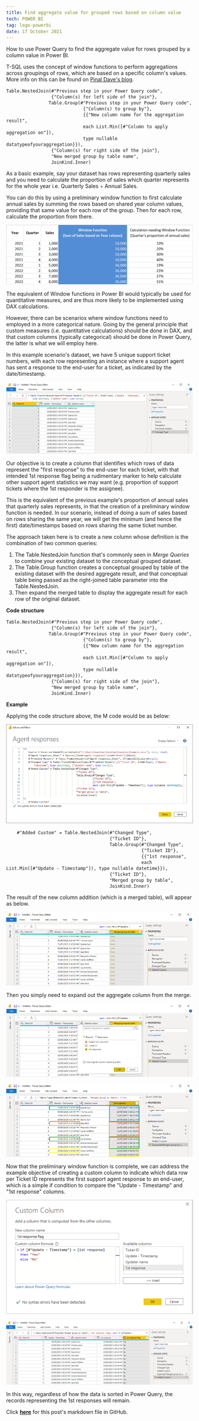 ```yaml
---
title: Find aggregate value for grouped rows based on column value
tech: POWER BI
tag: logo-powerbi
date: 17 October 2021
---
```


How to use Power Query to find the aggregate value for rows grouped by a column value in Power BI.

T-SQL uses the concept of window functions to perform aggregations across groupings of rows, which are based on a specific column's values. More info on this can be found on [Pinal Dave's blog](https://blog.sqlauthority.com/2015/05/28/sql-server-what-are-t-sql-window-functions-notes-from-the-field-082/).

```
Table.NestedJoin(#"Previous step in your Power Query code", 
                 {"Column(s) for left side of the join"}, 
                Table.Group(#"Previous step in your Power Query code", 
                             {"Column(s) to group by"}, 
                             {{"New column name for the aggregation result", 
                             each List.Min([#"Column to apply aggregation on"]), 
                             type nullable datatypeofyouraggregation}}),
                 {"Column(s) for right side of the join"}, 
                 "New merged group by table name",
                 JoinKind.Inner)
```

As a basic example, say your dataset has rows representing quarterly sales and you need to calculate the proportion of sales which quarter represents for the whole year i.e. Quarterly Sales ÷ Annual Sales.

You can do this by using a preliminary window function to first calculate annual sales by summing the rows based on shared year column values, providing that same value for each row of the group. Then for each row, calculate the proportion from there.

![Example concept of Window function](https://raw.githubusercontent.com/datamesse/datamesse.github.io/main/src/assets-blog/2021-10-17--01.png?raw=true)

The equivalent of Window functions in Power BI would typically be used for quantitative measures, and are thus more likely to be implemented using DAX calculations.

However, there can be scenarios where window functions need to employed in a more categorical nature. Going by the general principle that custom measures (i.e. quantitative calculations) should be done in DAX, and that custom columns (typically categorical) should be done in Power Query, the latter is what we will employ here.

In this example scenario's dataset, we have 5 unique support ticket numbers, with each row representing an instance where a support agent has sent a response to the end-user for a ticket, as indicated by the date/timestamp.

![Example categorical scenario of support ticket response date/timestamps](https://raw.githubusercontent.com/datamesse/datamesse.github.io/main/src/assets-blog/2021-10-17--02.png?raw=true)

Our objective is to create a column that identifies which rows of data represent the "first response" to the end-user for each ticket, with that intended 1st response flag being a rudimentary marker to help calculate other support agent statistics we may want (e.g. proportion of support tickets where the 1st responder is the assignee).

This is the equivalent of the previous example's proportion of annual sales that quarterly sales represents, in that the creation of a preliminary window function is needed. In our scenario, instead of doing a sum of sales based on rows sharing the same year, we will get the minimum (and hence the first) date/timestamps based on rows sharing the same ticket number.

The approach taken here is to create a new column whose definition is the combination of two common queries:
1. The Table.NestedJoin function that's commonly seen in *Merge Queries* to combine your existing dataset to the conceptual grouped dataset.
2. The Table.Group function creates a conceptual grouped by table of the existing dataset with the desired aggregate result, and that conceptual table being passed as the right-joined table parameter into the Table.NestedJoin.
3. Then expand the merged table to display the aggregate result for each row of the original dataset.

**Code structure**

```
Table.NestedJoin(#"Previous step in your Power Query code", 
                 {"Column(s) for left side of the join"}, 
                Table.Group(#"Previous step in your Power Query code", 
                             {"Column(s) to group by"}, 
                             {{"New column name for the aggregation result", 
                             each List.Min([#"Column to apply aggregation on"]), 
                             type nullable datatypeofyouraggregation}}),
                 {"Column(s) for right side of the join"}, 
                 "New merged group by table name",
                 JoinKind.Inner)
```

**Example**

Applying the code structure above, the M code would be as below:

![M code with merged](https://raw.githubusercontent.com/datamesse/datamesse.github.io/main/src/assets-blog/2021-10-17--03.png?raw=true)

```
    #"Added Custom" = Table.NestedJoin(#"Changed Type", 
                                       {"Ticket ID"},
                                       Table.Group(#"Changed Type",
                                                   {"Ticket ID"},
                                                   {{"1st response",
                                                   each List.Min([#"Update - Timestamp"]), type nullable datetime}}),
                                       {"Ticket ID"},
                                       "Merged group by table",
                                       JoinKind.Inner)
```

The result of the new column addition (which is a merged table), will appear as below.

![Power Query with new column for merged Group By table](https://raw.githubusercontent.com/datamesse/datamesse.github.io/main/src/assets-blog/2021-10-17--04.png?raw=true)

Then you simply need to expand out the aggregate column from the merge.

![Power Query expand merged Group By table to display the aggregate column 1](https://raw.githubusercontent.com/datamesse/datamesse.github.io/main/src/assets-blog/2021-10-17--05.png?raw=true)

![Power Query expand merged Group By table to display the aggregate column 2](https://raw.githubusercontent.com/datamesse/datamesse.github.io/main/src/assets-blog/2021-10-17--06.png?raw=true)

Now that the preliminary window function is complete, we can address the example objective of creating a custom column to indicate which data row per Ticket ID represents the first support agent response to an end-user, which is a simple if condition to compare the "Update - Timestamp" and "1st response" columns.

![Power Query if condition for example custom column](https://raw.githubusercontent.com/datamesse/datamesse.github.io/main/src/assets-blog/2021-10-17--07.png?raw=true)

![Power Query final example custom column](https://raw.githubusercontent.com/datamesse/datamesse.github.io/main/src/assets-blog/2021-10-17--08.png?raw=true)

In this way, regardless of how the data is sorted in Power Query, the records representing the 1st responses will remain.

Click **[here](https://github.com/datamesse/datamesse.github.io/blob/main/src/posts/2021-10-17.md)** for this post's markdown file in GitHub.
